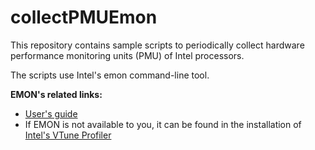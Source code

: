 # collectPMUEmon
This repository contains sample scripts to periodically collect hardware performance monitoring units (PMU) of Intel processors.

The scripts use Intel's emon command-line tool.

**EMON's related links:**
* [User's guide](https://software.intel.com/content/www/us/en/develop/download/emon-user-guide.html)
* If EMON is not available to you, it can be found in the installation of [Intel's VTune Profiler](https://software.intel.com/content/www/us/en/develop/documentation/vtune-help/top.html)

